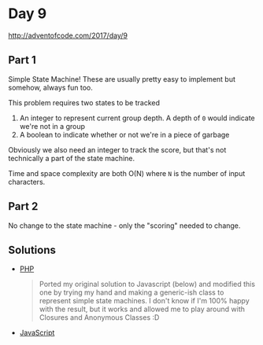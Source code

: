 # Day 9

http://adventofcode.com/2017/day/9

## Part 1

Simple State Machine! These are usually pretty easy to implement but somehow, always fun too.

This problem requires two states to be tracked

 1. An integer to represent current group depth. A depth of `0` would indicate we're not in a group
 2. A boolean to indicate whether or not we're in a piece of garbage
 
Obviously we also need an integer to track the score, but that's not technically a part of the state machine.
 
Time and space complexity are both O(N) where `N` is the number of input characters.

## Part 2

No change to the state machine - only the "scoring" needed to change.

## Solutions

 - [PHP](../../php/src/Solution/Day09Solution.php)
   > Ported my original solution to Javascript (below) and modified this one by trying my hand and making a generic-ish
   > class to represent simple state machines. I don't know if I'm 100% happy with the result, but it works and allowed
   > me to play around with Closures and Anonymous Classes :D
 - [JavaScript](../../javascript/lib/solution/day09.js)